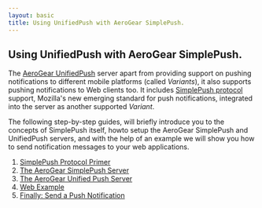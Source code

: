```yaml
---
layout: basic
title: Using UnifiedPush with AeroGear SimplePush.
---
```


## Using UnifiedPush with AeroGear SimplePush.

The [AeroGear UnifiedPush](https://github.com/aerogear/aerogear-unifiedpush-server.git) server apart from providing support on pushing notifications to different mobile platforms (called _Variants_), it also supports pushing notifications to Web clients too. It includes [SimplePush protocol](https://wiki.mozilla.org/WebAPI/SimplePush/Protocol) support, Mozilla's new emerging standard for push notifications, integrated into the server as another supported _Variant_. 

The following step-by-step guides, will briefly introduce you to the concepts of SimplePush itself, howto setup the AeroGear SimplePush and UnifiedPush servers, and with the help of an example we will show you how to send notification messages to your web applications.

1. [SimplePush Protocol Primer](simplepush-primer)
2. [The AeroGear SimplePush Server](simplepush-server)
3. [The AeroGear Unified Push Server](unified-push-server)
4. [Web Example](web-app)
5. [Finally: Send a Push Notification](send-push)
